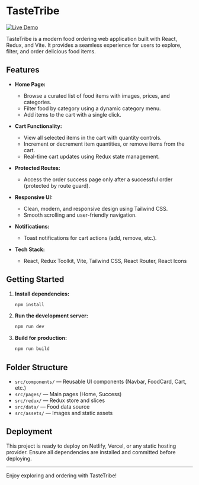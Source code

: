 # TasteTribe

[![Live Demo](https://img.shields.io/badge/Live-Demo-green?style=for-the-badge&logo=vercel)](https://taste-tribe-omega.vercel.app/)

TasteTribe is a modern food ordering web application built with React, Redux, and Vite. It provides a seamless experience for users to explore, filter, and order delicious food items.

## Features

- **Home Page:**
  - Browse a curated list of food items with images, prices, and categories.
  - Filter food by category using a dynamic category menu.
  - Add items to the cart with a single click.

- **Cart Functionality:**
  - View all selected items in the cart with quantity controls.
  - Increment or decrement item quantities, or remove items from the cart.
  - Real-time cart updates using Redux state management.

- **Protected Routes:**
  - Access the order success page only after a successful order (protected by route guard).

- **Responsive UI:**
  - Clean, modern, and responsive design using Tailwind CSS.
  - Smooth scrolling and user-friendly navigation.

- **Notifications:**
  - Toast notifications for cart actions (add, remove, etc.).

- **Tech Stack:**
  - React, Redux Toolkit, Vite, Tailwind CSS, React Router, React Icons

## Getting Started

1. **Install dependencies:**
   ```bash
   npm install
   ```
2. **Run the development server:**
   ```bash
   npm run dev
   ```
3. **Build for production:**
   ```bash
   npm run build
   ```

## Folder Structure

- `src/components/` — Reusable UI components (Navbar, FoodCard, Cart, etc.)
- `src/pages/` — Main pages (Home, Success)
- `src/redux/` — Redux store and slices
- `src/data/` — Food data source
- `src/assets/` — Images and static assets

## Deployment

This project is ready to deploy on Netlify, Vercel, or any static hosting provider. Ensure all dependencies are installed and committed before deploying.

---

Enjoy exploring and ordering with TasteTribe!
